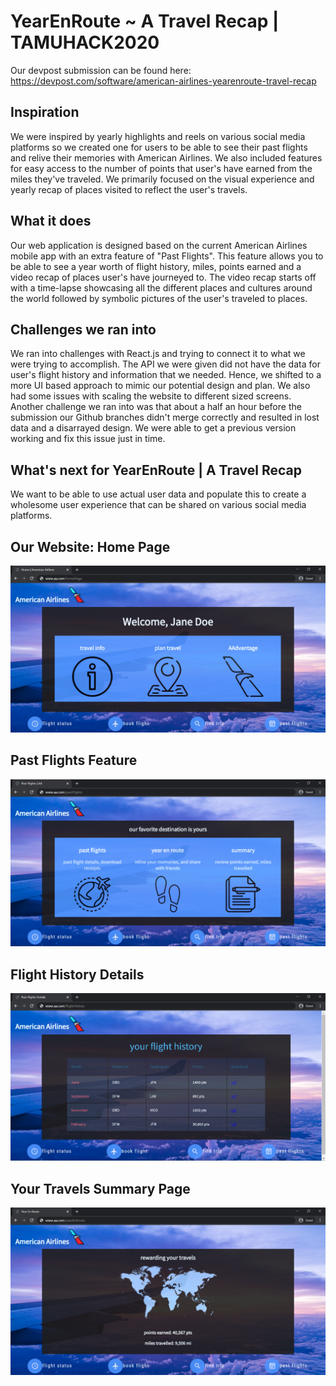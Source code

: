 # YearEnRoute ~ A Travel Recap | TAMUHACK2020

Our devpost submission can be found here: https://devpost.com/software/american-airlines-yearenroute-travel-recap

## Inspiration
We were inspired by yearly highlights and reels on various social media platforms so we created one for users to be able to see their past flights and relive their memories with American Airlines. We also included features for easy access to the number of points that user's have earned from the miles they've traveled. We primarily focused on the visual experience and yearly recap of places visited to reflect the user's travels.  

## What it does
Our web application is designed based on the current American Airlines mobile app with an extra feature of "Past Flights". This feature allows you to be able to see a year worth of flight history, miles, points earned and a video recap of places user's have journeyed to. The video recap starts off with a time-lapse showcasing all the different places and cultures around the world followed by symbolic pictures of the user's traveled to places.

## Challenges we ran into
We ran into challenges with React.js and trying to connect it to what we were trying to accomplish. The API we were given did not have the data for user's flight history and information that we needed. Hence, we shifted to a more UI based approach to mimic our potential design and plan. We also had some issues with scaling the website to different sized screens. Another challenge we ran into was that about a half an hour before the submission our Github branches didn't merge correctly and resulted in lost data and a disarrayed design. We were able to get a previous version working and fix this issue just in time.

## What's next for YearEnRoute | A Travel Recap
We want to be able to use actual user data and populate this to create a wholesome user experience that can be shared on various social media platforms.

## Our Website: Home Page
![](aa-home.png)

## Past Flights Feature
![](aa-pastFlights.png)

## Flight History Details
![](aa-flightHistory.png)

## Your Travels Summary Page
![](aa-yearEnRoute.png)
